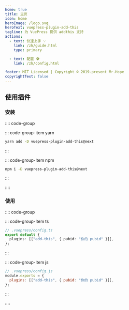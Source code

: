 ```yaml
---
home: true
title: 主页
icon: home
heroImage: /logo.svg
heroText: vuepress-plugin-add-this
tagline: 为 VuePress 提供 addthis 支持
actions:
  - text: 快速上手 💡
    link: /zh/guide.html
    type: primary

  - text: 配置 🛠
    link: /zh/config.html

footer: MIT Licensed | Copyright © 2019-present Mr.Hope
copyrightText: false
---
```


## 使用插件

### 安装

:::: code-group

::: code-group-item yarn

```bash
yarn add -D vuepress-plugin-add-this@next
```

:::

::: code-group-item npm

```bash
npm i -D vuepress-plugin-add-this@next
```

:::

::::

### 使用

:::: code-group

::: code-group-item ts

```ts
// .vuepress/config.ts
export default {
  plugins: [["add-this", { pubid: "你的 pubid" }]],
};
```

:::

::: code-group-item js

```js
// .vuepress/config.js
module.exports = {
  plugins: [["add-this", { pubid: "你的 pubid" }]],
};
```

:::

::::
